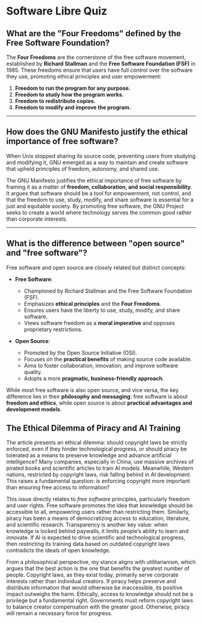 # Software Libre Quiz

## What are the "Four Freedoms" defined by the Free Software Foundation?

The **Four Freedoms** are the cornerstone of the free software movement, established by **Richard Stallman** and the **Free Software Foundation (FSF)** in 1985. These freedoms ensure that users have full control over the software they use, promoting ethical principles and user empowerment:

1. **Freedom to run the program for any purpose.**
2. **Freedom to study how the program works.**
3. **Freedom to redistribute copies.**
4. **Freedom to modify and improve the program.**

---

## How does the GNU Manifesto justify the ethical importance of free software?

When Unix stopped sharing its source code, preventing users from studying and modifying it, GNU emerged as a way to maintain and create software that upheld principles of freedom, autonomy, and shared use.

The GNU Manifesto justifies the ethical importance of free software by framing it as a matter of **freedom, collaboration, and social responsibility**. It argues that software should be a tool for empowerment, not control, and that the freedom to use, study, modify, and share software is essential for a just and equitable society. By promoting free software, the GNU Project seeks to create a world where technology serves the common good rather than corporate interests.

---

## What is the difference between "open source" and "free software"?

Free software and open source are closely related but distinct concepts:

- **Free Software**:
  - Championed by Richard Stallman and the Free Software Foundation (FSF).
  - Emphasizes **ethical principles** and the **Four Freedoms**.
  - Ensures users have the liberty to use, study, modify, and share software.
  - Views software freedom as a **moral imperative** and opposes proprietary restrictions.

- **Open Source**:
  - Promoted by the Open Source Initiative (OSI).
  - Focuses on the **practical benefits** of making source code available.
  - Aims to foster collaboration, innovation, and improve software quality.
  - Adopts a more **pragmatic, business-friendly approach**.

While most free software is also open source, and vice versa, the key difference lies in their **philosophy and messaging**: free software is about **freedom and ethics**, while open source is about **practical advantages and development models**.

## The Ethical Dilemma of Piracy and AI Training

The article presents an ethical dilemma: should copyright laws be strictly enforced, even if they hinder technological progress, or should piracy be tolerated as a means to preserve knowledge and advance artificial intelligence? Many companies, especially in China, use massive archives of pirated books and scientific articles to train AI models. Meanwhile, Western nations, restricted by copyright laws, risk falling behind in AI development. This raises a fundamental question: is enforcing copyright more important than ensuring free access to information?

This issue directly relates to *free software* principles, particularly freedom and user rights. Free software promotes the idea that knowledge should be accessible to all, empowering users rather than restricting them. Similarly, piracy has been a means of democratizing access to education, literature, and scientific research. Transparency is another key value: when knowledge is locked behind paywalls, it limits people’s ability to learn and innovate. If AI is expected to drive scientific and technological progress, then restricting its training data based on outdated copyright laws contradicts the ideals of open knowledge.

From a philosophical perspective, my stance aligns with utilitarianism, which argues that the best action is the one that benefits the greatest number of people. Copyright laws, as they exist today, primarily serve corporate interests rather than individual creators. If piracy helps preserve and distribute information that would otherwise be inaccessible, its positive impact outweighs the harm. Ethically, access to knowledge should not be a privilege but a fundamental right. Governments must reform copyright laws to balance creator compensation with the greater good. Otherwise, piracy will remain a necessary force for progress.
